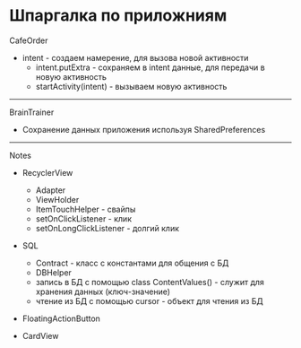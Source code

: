 Шпаргалка по приложниям
===============================


CafeOrder
* intent - создаем намерение, для вызова новой активности
	* intent.putExtra - сохраняем в intent данные, для передачи в новую активность
	* startActivity(intent) - вызываем новую активность

******************************************************

BrainTrainer
* Сохранение данных приложения используя SharedPreferences

******************************************************

 Notes
* RecyclerView 
	* Adapter
	* ViewHolder
	* ItemTouchHelper - свайпы
	* setOnClickListener - клик
	* setOnLongClickListener - долгий клик 

* SQL
	* Contract - класс с константами для общения с БД
	* DBHelper
	* запись в БД с помощью class ContentValues() - служит для хранения данных (ключ-значение)
	* чтение из БД с помощью cursor - объект для чтения из БД

* FloatingActionButton
* CardView 
